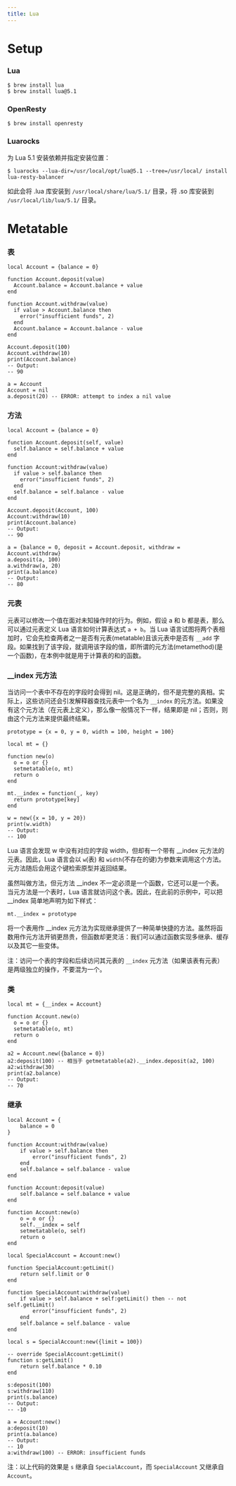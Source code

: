 ```yaml
---
title: Lua
---
```


Setup
=====

### Lua

    $ brew install lua
    $ brew install lua@5.1

### OpenResty

    $ brew install openresty

### Luarocks

为 Lua 5.1 安装依赖并指定安装位置：

    $ luarocks --lua-dir=/usr/local/opt/lua@5.1 --tree=/usr/local/ install lua-resty-balancer

如此会将 .lua 库安装到 `/usr/local/share/lua/5.1/` 目录，将 .so 库安装到 `/usr/local/lib/lua/5.1/` 目录。

Metatable
=========

### 表

    local Account = {balance = 0}

    function Account.deposit(value)
      Account.balance = Account.balance + value
    end

    function Account.withdraw(value)
      if value > Account.balance then
        error("insufficient funds", 2)
      end 
      Account.balance = Account.balance - value
    end

    Account.deposit(100)
    Account.withdraw(10)
    print(Account.balance)
    -- Output:
    -- 90

    a = Account
    Account = nil 
    a.deposit(20) -- ERROR: attempt to index a nil value

### 方法

    local Account = {balance = 0}

    function Account.deposit(self, value)
      self.balance = self.balance + value
    end

    function Account:withdraw(value)
      if value > self.balance then
        error("insufficient funds", 2)
      end 
      self.balance = self.balance - value
    end

    Account.deposit(Account, 100)
    Account:withdraw(10)
    print(Account.balance)
    -- Output:
    -- 90

    a = {balance = 0, deposit = Account.deposit, withdraw = Account.withdraw}
    a.deposit(a, 100)
    a.withdraw(a, 20) 
    print(a.balance)
    -- Output:
    -- 80

### 元表

元表可以修改一个值在面对未知操作时的行为。例如，假设 a 和  b 都是表，那么可以通过元表定义 Lua 语言如何计算表达式 `a + b`。当 Lua 语言试图将两个表相加时，它会先检查两者之一是否有元表(metatable)且该元表中是否有 `__add` 字段。如果找到了该字段，就调用该字段的值，即所谓的元方法(metamethod)(是一个函数)，在本例中就是用于计算表的和的函数。

### __index 元方法

当访问一个表中不存在的字段时会得到 nil。这是正确的，但不是完整的真相。实际上，这些访问还会引发解释器查找元表中一个名为 `__index` 的元方法。如果没有这个元方法（在元表上定义），那么像一般情况下一样，结果即是 nil；否则，则由这个元方法来提供最终结果。

    prototype = {x = 0, y = 0, width = 100, height = 100}
    
    local mt = {}
    
    function new(o)
      o = o or {}
      setmetatable(o, mt) 
      return o
    end
    
    mt.__index = function(_, key)
      return prototype[key]
    end
    
    w = new({x = 10, y = 20})
    print(w.width)
    -- Output:
    -- 100


Lua 语言会发现 w 中没有对应的字段 width，但却有一个带有 __index 元方法的元表。因此，Lua 语言会以 `w`(表) 和 `width`(不存在的键)为参数来调用这个方法。元方法随后会用这个键检索原型并返回结果。

虽然叫做方法，但元方法 __index 不一定必须是一个函数，它还可以是一个表。当元方法是一个表时，Lua 语言就访问这个表。因此，在此前的示例中，可以把 __index 简单地声明为如下样式：

    mt.__index = prototype

将一个表用作 __index 元方法为实现继承提供了一种简单快捷的方法。虽然将函数用作元方法开销更昂贵，但函数却更灵活：我们可以通过函数实现多继承、缓存以及其它一些变体。

注：访问一个表的字段和后续访问其元表的 `__index` 元方法（如果该表有元表）是两级独立的操作，不要混为一个。

### 类

    local mt = {__index = Account}

    function Account.new(o)
      o = o or {}
      setmetatable(o, mt) 
      return o
    end

    a2 = Account.new({balance = 0}) 
    a2:deposit(100) -- 相当于 getmetatable(a2).__index.deposit(a2, 100)
    a2:withdraw(30)
    print(a2.balance)
    -- Output:
    -- 70

### 继承

    local Account = {
	    balance = 0
    }

    function Account:withdraw(value)
	    if value > self.balance then
		    error("insufficient funds", 2)
	    end
	    self.balance = self.balance - value
    end

    function Account:deposit(value)
	    self.balance = self.balance + value
    end

    function Account:new(o)
	    o = o or {}
	    self.__index = self
	    setmetatable(o, self)
	    return o
    end

    local SpecialAccount = Account:new()

    function SpecialAccount:getLimit()
	    return self.limit or 0
    end

    function SpecialAccount:withdraw(value)
	    if value > self.balance + self:getLimit() then -- not self.getLimit()
		    error("insufficient funds", 2)
	    end
	    self.balance = self.balance - value
    end

    local s = SpecialAccount:new({limit = 100})

    -- override SpecialAccount:getLimit()
    function s:getLimit()
	    return self.balance * 0.10
    end

    s:deposit(100)
    s:withdraw(110)
    print(s.balance)
    -- Output:
    -- -10

    a = Account:new()
    a:deposit(10)
    print(a.balance)
    -- Output:
    -- 10
    a:withdraw(100) -- ERROR: insufficient funds

注：以上代码的效果是 `s` 继承自 `SpecialAccount`，而 `SpecialAccount` 又继承自 `Account`。
